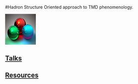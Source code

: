 #Hadron Structure Oriented approach to TMD phenomenology.

<img src="images/3quarks.png" width="100" height="100"> 

## <a href="https://github.com/hso-tmd/hso-tmd.github.io/tree/main/slides" target="_blank">Talks</a>

## <a href="https://tddyrogers.github.io/python4physics.github.io/documents/Python4Physics.pdf" target="_blank">Resources</a>



